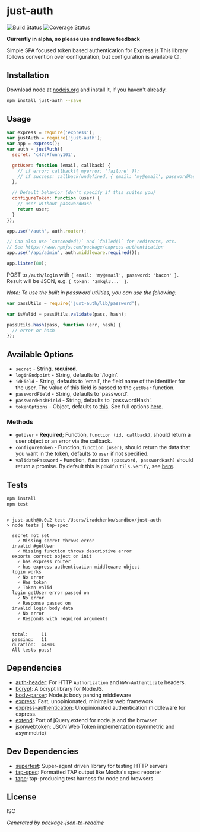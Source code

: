 # just-auth

[![Build Status][travis-badge]][travis-badge-url]
[![Coverage Status][coveralls-badge]][coveralls-badge-url]

**Currently in alpha, so please use and leave feedback**

Simple SPA focused token based authentication for Express.js
This library follows convention over configuration, but configuration is available :wink:.

## Installation

Download node at [nodejs.org](http://nodejs.org) and install it, if you haven't already.

```sh
npm install just-auth --save
```


## Usage

```js
var express = require('express');
var justAuth = require('just-auth');
var app = express();
var auth = justAuth({
  secret: 'c47sRfunny101',

  getUser: function (email, callback) {
    // if error: callback({ myerror: 'failure' });
    // if success: callback(undefined, { email: 'my@email', passwordHash: '%asdaq42ad..' });
  },

  // Default behavior (don't specify if this suites you)
  configureToken: function (user) {
    // user without passwordHash
    return user;
  }
});

app.use('/auth', auth.router);

// Can also use `succeeded()` and `failed()` for redirects, etc.
// See https://www.npmjs.com/package/express-authentication
app.use('/api/admin', auth.middleware.required());

app.listen(80);
```

POST to `/auth/login` with `{ email: 'my@email', password: 'bacon' }`.
Result will be JSON, e.g. `{ token: '2mkql3...' }`.

_Note: To use the built in password utilities, you can use the following:_

```js
var passUtils = require('just-auth/lib/password');

var isValid = passUtils.validate(pass, hash);

passUtils.hash(pass, function (err, hash) {
  // error or hash
});
```


## Available Options

* `secret` - String, **required**.
* `loginEndpoint` - String, defaults to '/login'.
* `idField` - String, defaults to 'email', the field name of the identifier for the user.
  The value of this field is passed to the `getUser` function.
* `passwordField` - String, defaults to 'password'.
* `passwordHashField` - String, defaults to 'passwordHash'.
* `tokenOptions` - Object, defaults to [this](https://github.com/knownasilya/just-auth/blob/master/index.js#L14). See full options
  [here](https://github.com/auth0/node-jsonwebtoken#jwtsignpayload-secretorprivatekey-options).

### Methods

* `getUser` - **Required**; Function, `function (id, callback)`, should return a user object or an error via the callback.
* `configureToken` - Function, `function (user)`, should return the data that you want in the token, defaults to `user` if not specified.
* `validatePassword` - Function, `function (password, passwordHash)` should return a promise.
  By default this is `pbkdf2Utils.verify`, see [here](https://www.npmjs.com/package/pbkdf2-utils).




## Tests

```sh
npm install
npm test
```
```

> just-auth@0.0.2 test /Users/iradchenko/sandbox/just-auth
> node tests | tap-spec

  secret not set
    ✓ Missing secret throws error
  invalid #getUser
    ✓ Missing function throws descriptive error
  exports correct object on init
    ✓ has express router
    ✓ has express-authentication middleware object
  login works
    ✓ No error
    ✓ Has token
    ✓ Token valid
  login getUser error passed on
    ✓ No error
    ✓ Response passed on
  invalid login body data
    ✓ No error
    ✓ Responds with required arguments


  total:     11
  passing:   11
  duration:  448ms
  All tests pass!
```

## Dependencies

- [auth-header](https://github.com/izaakschroeder/auth-header): For HTTP `Authorization` and `WWW-Authenticate` headers.
- [bcrypt](https://github.com/ncb000gt/node.bcrypt.js): A bcrypt library for NodeJS.
- [body-parser](https://github.com/expressjs/body-parser): Node.js body parsing middleware
- [express](https://github.com/strongloop/express): Fast, unopinionated, minimalist web framework
- [express-authentication](https://github.com/izaakschroeder/express-authentication): Unopinionated authentication middleware for express.
- [extend](https://github.com/justmoon/node-extend): Port of jQuery.extend for node.js and the browser
- [jsonwebtoken](https://github.com/auth0/node-jsonwebtoken): JSON Web Token implementation (symmetric and asymmetric)

## Dev Dependencies

- [supertest](https://github.com/visionmedia/supertest): Super-agent driven library for testing HTTP servers
- [tap-spec](https://github.com/scottcorgan/tap-spec): Formatted TAP output like Mocha&#39;s spec reporter
- [tape](https://github.com/substack/tape): tap-producing test harness for node and browsers


## License

ISC

_Generated by [package-json-to-readme](https://github.com/zeke/package-json-to-readme)_

[travis-badge]: https://travis-ci.org/knownasilya/just-auth.svg?branch=master
[travis-badge-url]: https://travis-ci.org/knownasilya/just-auth
[coveralls-badge]: https://coveralls.io/repos/knownasilya/just-auth/badge.svg?branch=master
[coveralls-badge-url]: https://coveralls.io/r/knownasilya/just-auth?branch=master
